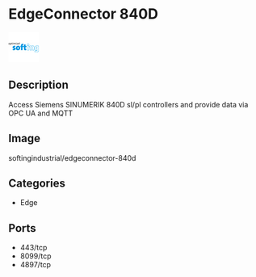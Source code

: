 # EdgeConnector 840D

![Logo](images/EdgeConnector840D.png)

## Description
Access Siemens SINUMERIK 840D sl/pl controllers and provide data via OPC UA and MQTT

## Image
softingindustrial/edgeconnector-840d

## Categories
- Edge

## Ports
- 443/tcp
- 8099/tcp
- 4897/tcp

